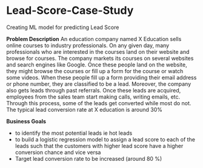 # Lead-Score-Case-Study
Creating ML model for predicting Lead Score

**Problem Description**
An education company named X Education sells online courses to industry professionals. On any given day, 
many professionals who are interested in the courses land on their website and browse for courses.
The company markets its courses on several websites and search engines like Google. Once these people land 
on the website, they might browse the courses or fill up a form for the course or watch some videos. When 
these people fill up a form providing their email address or phone number, they are classified to be a lead. 
Moreover, the company also gets leads through past referrals. Once these leads are acquired, employees from 
the sales team start making calls, writing emails, etc. Through this process, some of the leads get converted 
while most do not. The typical lead conversion rate at X education is around 30%

**Business Goals**
- to identify the most potential leads ie hot leads
- to build a logistic regression model to assign a lead score to each of the leads such that the customers with higher lead score have a higher conversion chance and vice versa
- Target lead conversion rate to be increased (around 80 %)
